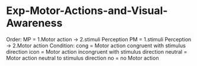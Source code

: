 # Exp-Motor-Actions-and-Visual-Awareness

Order: 		MP = 1.Motor action       →     2.stimuli Perception
		      PM = 1.stimuli Perception →     2.Motor action
Condition: 	cong =     Motor action congruent with stimulus direction
		        icon =     Motor action incongruent with stimulus direction
		        neutral =  Motor action neutral to stimulus direction
		        no =       no Motor action
